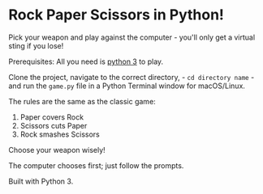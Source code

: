 # Rock Paper Scissors in Python!

Pick your weapon and play against the computer - you'll only get a virtual sting if you lose!

Prerequisites: All you need is [python 3](Python3) to play.

Clone the project, navigate to the correct directory, - ```cd directory name``` - and run the ```game.py``` file in a Python Terminal window for macOS/Linux.

The rules are the same as the classic game:
1. Paper covers Rock
2. Scissors cuts Paper
3. Rock smashes Scissors

Choose your weapon wisely!

The computer chooses first; just follow the prompts.

Built with Python 3.